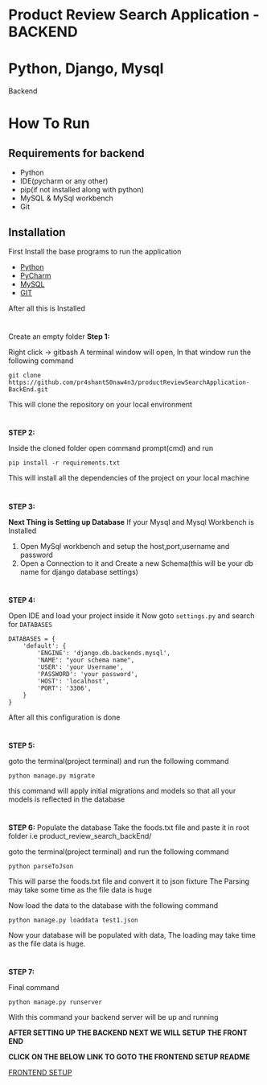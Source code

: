 # Product Review Search Application - BACKEND

# Python, Django, Mysql
Backend
# How To Run

## Requirements for backend
- Python
- IDE(pycharm or any other)
- pip(if not installed along with python)
- MySQL & MySql workbench
- Git

## Installation
First Install the base programs to run the application
- [Python](https://www.python.org/downloads/)
- [PyCharm](https://www.jetbrains.com/pycharm/download/)
- [MySQL](https://www.mysql.com/downloads/)
- [GIT](https://git-scm.com/downloads)

After all this is Installed
#
Create an empty folder
**Step 1:**

Right click -> gitbash
A terminal window will open, In that window run the following command
```
git clone https://github.com/pr4shantS0naw4n3/productReviewSearchApplication-BackEnd.git
```
This will clone the repository on your local environment
#
**STEP 2:**

Inside the cloned folder open command prompt(cmd) and run
```
pip install -r requirements.txt
```
This will install all the dependencies of the project on your local machine
#
**STEP 3:**

**Next Thing is Setting up Database**
If your Mysql and Mysql Workbench is Installed
1. Open MySql workbench and setup the host,port,username and password
2. Open a Connection to it and Create a new Schema(this will be your db name for django database settings)
#
**STEP 4:**

Open IDE and load your project inside it
Now goto ```settings.py``` and search for ```DATABASES```
```
DATABASES = {
    'default': {
        'ENGINE': 'django.db.backends.mysql',
        'NAME': "your schema name",
        'USER': 'your Username',
        'PASSWORD': 'your password',
        'HOST': 'localhost',
        'PORT': '3306',
    }
}
```
After all this configuration is done
#
**STEP 5:**

goto the terminal(project terminal) and run the following command

```
python manage.py migrate
```
this command will apply initial migrations and models so that all your models is reflected in the database

#
**STEP 6:**
Populate the database
Take the foods.txt file and paste it in root folder i.e product_review_search_backEnd/

goto the terminal(project terminal) and run the following command

```
python parseToJson
```
This will parse the foods.txt file and convert it to json fixture
The Parsing may take some time as the file data is huge

Now load the data to the database with the following command

```
python manage.py loaddata test1.json
```

Now your database will be populated with data, The loading may take time as the file data is huge.

#
**STEP 7:**

Final command
```
python manage.py runserver
```
With this command your backend server will be up and running


**AFTER SETTING UP THE BACKEND NEXT WE WILL SETUP THE FRONT END**

**CLICK ON THE BELOW LINK TO GOTO THE FRONTEND SETUP README**

[FRONTEND SETUP](https://github.com/pr4shantS0naw4n3/productReviewSearchApplication-FrontEnd)
